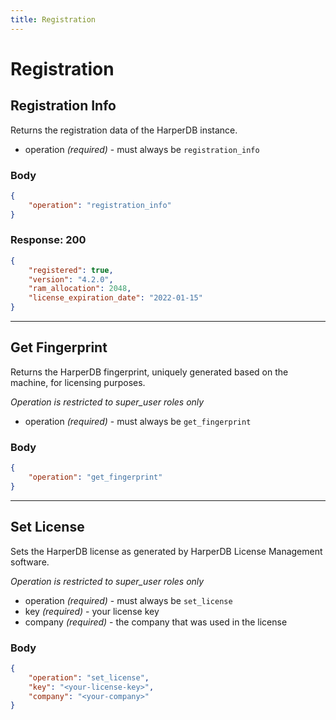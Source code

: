 ```yaml
---
title: Registration 
---
```


# Registration 


## Registration Info
Returns the registration data of the HarperDB instance.

* operation _(required)_ - must always be `registration_info`

### Body
```json
{
	"operation": "registration_info"
}
```

### Response: 200
```json
{
    "registered": true,
    "version": "4.2.0",
    "ram_allocation": 2048,
    "license_expiration_date": "2022-01-15"
}
```

---

## Get Fingerprint
Returns the HarperDB fingerprint, uniquely generated based on the machine, for licensing purposes.

_Operation is restricted to super_user roles only_

* operation _(required)_ - must always be `get_fingerprint`

### Body

```json
{
    "operation": "get_fingerprint"
}
```

---

## Set License
Sets the HarperDB license as generated by HarperDB License Management software.

_Operation is restricted to super_user roles only_

* operation _(required)_ - must always be `set_license`
* key _(required)_ - your license key
* company _(required)_ - the company that was used in the license

### Body

```json
{
    "operation": "set_license",
    "key": "<your-license-key>",
    "company": "<your-company>"
}
```

